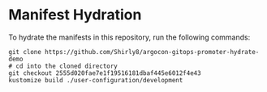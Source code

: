 # Manifest Hydration

To hydrate the manifests in this repository, run the following commands:

```shell
git clone https://github.com/Shirly8/argocon-gitops-promoter-hydrate-demo
# cd into the cloned directory
git checkout 2555d020fae7e1f19516181dbaf445e6012f4e43
kustomize build ./user-configuration/development
```
